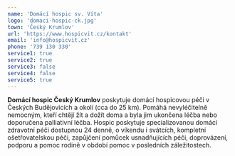 ```yaml
---
name: 'Domácí hospic sv. Víta'
logo: 'domaci-hospic-ck.jpg'
town: 'Český Krumlov'
url: 'https://www.hospicvit.cz/kontakt'
email: 'info@hospicvit.cz'
phone: '739 130 330'
service1: true
service2: true
service3: false
service4: false
service5: true
---
```


**Domácí hospic Český Krumlov** poskytuje domácí hospicovou péči v Českých Budějovicích a okolí (cca do 25 km). Pomáhá nevyléčitelně nemocným, kteří chtějí žít a dožít doma a byla jim ukončena léčba nebo doporučena palliativní léčba. Hospic poskytuje specializovanou domácí zdravotní péči dostupnou 24 denně, o víkendu i svátcích, kompletní ošetřovatelskou péči, zapůjčení pomůcek usnadňujících péči, doprovázení, podporu a pomoc rodině v období pomoc v posledních záležitostech.
